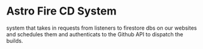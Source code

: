 # Astro Fire CD System

system that takes in requests from listeners to firestore dbs on our websites and schedules them and authenticats to the Github API to dispatch the builds.
